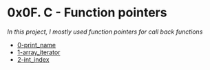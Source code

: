 # 0x0F. C - Function pointers

*In this project, I mostly used function pointers for call back functions*

* [0-print_name]()
* [1-array_iterator]()
* [2-int_index]()

